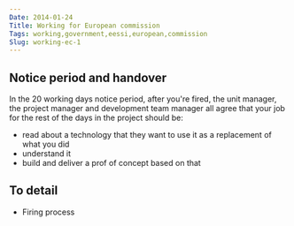 ```yaml
---
Date: 2014-01-24
Title: Working for European commission
Tags: working,government,eessi,european,commission
Slug: working-ec-1
---
```


## Notice period and handover
In the 20 working days notice period, after you're fired, the unit manager, the project manager and development team manager all agree that your job for the rest of the days in the project should be:
* read about a technology that they want to use it as a replacement of what you did
* understand it
* build and deliver a prof of concept based on that

## To detail
* Firing process
